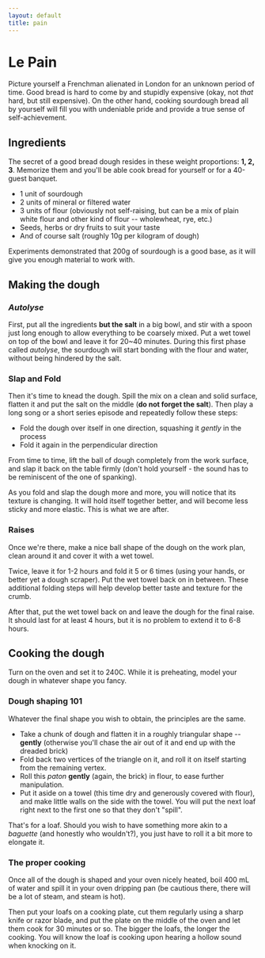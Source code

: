 ```yaml
---
layout: default
title: pain
---
```


# Le Pain

Picture yourself a Frenchman alienated in London for an unknown period of time.
Good bread is hard to come by and stupidly expensive (okay, not *that* hard, but
still expensive). On the other hand, cooking sourdough bread all by yourself
will fill you with undeniable pride and provide a true sense of self-achievement.

## Ingredients

The secret of a good bread dough resides in these weight proportions: **1, 2,
3**.  Memorize them and you'll be able cook bread for yourself or for a
 40-guest banquet.

* 1 unit of sourdough
* 2 units of mineral or filtered water
* 3 units of flour (obviously not self-raising, but can be a mix of plain white
flour and other kind of flour -- wholewheat, rye, etc.)
* Seeds, herbs or dry fruits to suit your taste
* And of course salt (roughly 10g per kilogram of dough)

Experiments demonstrated that 200g of sourdough is a good base, as it will
give you enough material to work with.

## Making the dough

### *Autolyse*

First, put all the ingredients **but the salt** in a big bowl, and stir with a
spoon just long enough to allow everything to be coarsely mixed. Put a wet
towel on top of the bowl and leave it for 20~40 minutes. During this first phase
called *autolyse*, the sourdough will start bonding with the flour and water,
without being hindered by the salt.

### Slap and Fold

Then it's time to knead the dough. Spill the mix on a clean and solid surface,
flatten it and put the salt on the middle (**do not forget the salt**). Then play
 a long song or a short
series episode and repeatedly follow these steps:

* Fold the dough over itself in one direction, squashing it *gently* in the
process
* Fold it again in the perpendicular direction

From time to time, lift the ball of dough completely from the work surface, and
slap it back on the table firmly (don't hold yourself - the sound has to be
 reminiscent of the one of spanking).

As you fold and slap the dough more and more, you will notice that its texture
is changing. It will hold itself together better, and will become less sticky
and more elastic. This is what we are after.

### Raises

Once we're there, make a nice ball shape of the dough on the work plan, clean
around it and cover it with a wet towel.

Twice, leave it for 1-2 hours and fold it 5 or 6 times (using your hands, or
better yet a dough scraper). Put the wet towel back on in between. These
additional folding steps will help develop better taste and texture for the
crumb.

After that, put the wet towel back on and leave the dough for the final raise.
It should last for at least 4 hours, but it is no problem to extend
it to 6-8 hours.

## Cooking the dough

Turn on the oven and set it to 240C. While it is preheating, model your dough in
whatever shape you fancy.

### Dough shaping 101

Whatever the final shape you wish to obtain, the principles are the same.

* Take a chunk of dough and flatten it in a roughly triangular shape --
**gently** (otherwise you'll chase the air out of it and end up with the dreaded
brick)
* Fold back two vertices of the triangle on it, and roll it on itself starting
from the remaining vertex.
* Roll this *paton* **gently** (again, the brick) in flour, to ease further
manipulation.
* Put it aside on a towel (this time dry and generously covered with flour), and
make little walls on the side with the towel. You will put the next loaf right
next to the first one so that they don't "spill".

That's for a loaf. Should you wish to have something more akin to a *baguette*
(and honestly who wouldn't?), you just have to roll it a bit more to elongate
it.

### The proper cooking

Once all of the dough is shaped and your oven nicely heated, boil 400 mL of
water and spill it in your oven dripping pan (be cautious there, there will be a
lot of steam, and steam is hot).

Then put your loafs on a cooking plate, cut them regularly using a sharp knife
or razor blade, and put the plate on the middle of the oven and let them cook
for 30 minutes or so. The bigger the loafs, the longer the cooking. You will
know the loaf is cooking upon hearing a hollow sound when knocking on it.

